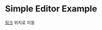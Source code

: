 # Simple Editor Example

[링크](https://github.com/lowfront/training/tree/main/220606-vite-contenteditable) 위치로 이동